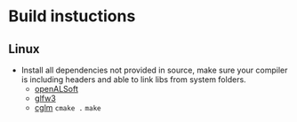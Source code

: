 # Build instuctions
## Linux
- Install all dependencies not provided in source, make sure your compiler is including headers and able to link libs from system folders.
    - [openALSoft](https://github.com/kcat/openal-soft)
    - [glfw3](https://github.com/glfw/glfw)
    - [cglm](https://github.com/recp/cglm)
` cmake . `
` make `
